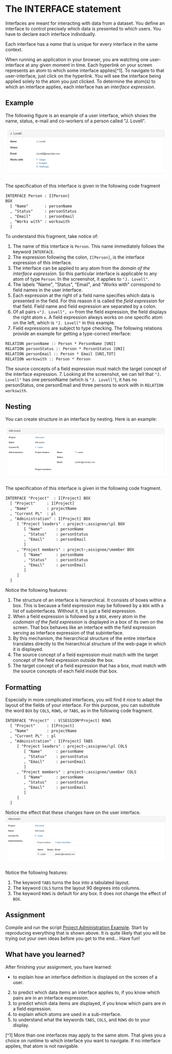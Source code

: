 # The INTERFACE statement

Interfaces are meant for interacting with data from a dataset. You define an interface to control precisely which data is presented to which users. You have to declare each interface individually.

Each interface has a _name_ that is unique for every interface in the same context.

When running an application in your browser, you are watching one user-interface at any given moment in time. Each hyperlink on your screen represents an atom to which some interface applies[^1]. To navigate to that user-interface, just click on the hyperlink. You will see the interface being applied solely to the atom you just clicked. To determine the atom\(s\) to which an interface applies, each interface has an _interface expression_.

## Example

The following figure is an example of a user interface, which shows the name, status, e-mail and co-workers of a person called "J. Lovell".

![Interface of &quot;J. Lovell&quot;](https://github.com/AmpersandTarski/documentation/blob/master/Figures/InterfaceLovellRaw.jpg?raw=true "Example of a user interface")

The specification of this interface is given in the following code fragment

```ampersand
INTERFACE Person : I[Person]
BOX
  [ "Name"       : personName
  , "Status"     : personStatus
  , "Email"      : personEmail
  , "Works with" : workswith 
  ]
```

To understand this fragment, take notice of:

1. The name of this interface is `Person`. This name immediately follows the keyword `INTERFACE`.
2. The expression following the colon, `I[Person]`, is the interface expression of this interface.
2. The interface can be applied to any atom from the _domain of the interface expression_. So this particular interface is applicable to any atom of type `Person`. In the screenshot, it applies to `"J. Lovell"`.
4. The labels "Name", "Status", "Email", and "Works with" correspond to field names in the user interface.  
5. Each expression at the right of a field name specifies which data is presented in the field. For this reason it is called the _field expression_ for that field. Field name and field expression are separated by a colon.
5. Of all pairs `<"J. Lovell", x>` from the field expression, the field displays the right atom `x`. A field expression always works on one specific atom on the left, which is `"J. Lovell"` in this example.
6. Field expressions are subject to type checking. The following relations provide an example for getting a type-correct interface:
```
RELATION personName :: Person * PersonName [UNI]
RELATION personStatus :: Person * PersonStatus [UNI]
RELATION personEmail :: Person * Email [UNI,TOT]
RELATION workswith :: Person * Person
```
The source concepts of a field expression must match the target concept of the interface expression.
7. Looking at the screenshot, we can tell that `"J. Lovell"` has one personName (which is `"J. Lovell"`), it has no personStatus, one personEmail and three persons to work with in `RELATION workswith`.



## Nesting

You can create structure in an interface by nesting. Here is an example:

![Interface of project &quot;Alpha Board&quot;](https://github.com/AmpersandTarski/documentation/blob/master/Figures/InterfaceAlphaBoardNested.jpg?raw=true "Example of a nested user interface")

The specification of this interface is given in the following code fragment.

```ampersand
INTERFACE "Project"  : I[Project] BOX
  [ "Project"     : I[Project]
  , "Name"        : projectName
  , "Current PL"  : pl
  , "Administration" : I[Project] BOX
     [ "Project leaders" : project~;assignee/\pl BOX
        [ "Name"      : personName
        , "Status"    : personStatus
        , "Email"     : personEmail
        ]
     , "Project members" : project~;assignee/\member BOX
        [ "Name"      : personName
        , "Status"    : personStatus
        , "Email"     : personEmail
        ]
     ]
  ]
```

Notice the following features:  
1. The structure of an interface is hierarchical. It consists of boxes within a box. This is because a field expression may be followed by a `BOX` with a list of subinterfaces. Without it, it is just a field expression.
2. When a field expression is followed by a `BOX`, every atom in the _codomain of the field expression_ is displayed in a box of its own on the screen. That box behaves like an interface with the field expression serving as interface expression of that subinterface.
3. By this mechanism, the hierarchical structure of the entire interface translates directly to the hierarchical structure of the web-page in which it is displayed. 
4. The source concept of a field expression must match with the target concept of the field expression outside the box.  
5. The target concept of a field expression that has a box, must match with the source concepts of each field inside that box.

## Formatting

Especially in more complicated interfaces, you will find it nice to adapt the layout of the fields of your interface. For this purpose, you can substitute the word `BOX` by `COLS`, `ROWS`, or `TABS`, as in the following code fragment.

```ampersand
INTERFACE "Project"  : V[SESSION*Project] ROWS
  [ "Project"     : I[Project]
  , "Name"        : projectName
  , "Current PL"  : pl
  , "Administration" : I[Project] TABS
     [ "Project leaders" : project~;assignee/\pl COLS
        [ "Name"      : personName
        , "Status"    : personStatus
        , "Email"     : personEmail
        ]
     , "Project members" : project~;assignee/\member COLS
        [ "Name"      : personName
        , "Status"    : personStatus
        , "Email"     : personEmail
        ]
     ]
  ]
```

Notice the effect that these changes have on the user interface.  
![Interface of project &quot;Alpha Board&quot;](https://github.com/AmpersandTarski/documentation/blob/master/Figures/InterfaceAlphaBoardFormatted.jpg?raw=true "Example of formatting by COLS, ROWS, or TABS")

Notice the following features:  
1. The keyword `TABS` turns the box into a tabulated layout.  
2. The keyword `COLS` turns the layout 90 degrees into columns.  
3. The keyword `ROWS` is default for any box. It does not change the effect of `BOX`.

## Assignment

Compile and run the script [Project Administration Example](https://github.com/AmpersandTarski/ampersand-models/tree/master/Examples/ProjectAdministration "from AmpersandTarski/ampersand-models"). Start by reproducing everything that is shown above. It is quite likely that you will be trying out your own ideas before you get to the end... Have fun!

## What have you learned?
After finishing your assignment, you have learned:

- to explain how an interface definition is displayed on the screen of a user.
2. to predict which data items an interface applies to, if you know which pairs are in an interface expression.
3. to predict which data items are displayed, if you know which pairs are in a field expression.
4. to explain which atoms are used in a sub-interface.
5. to understand what the keywords `TABS`, `COLS`, and `ROWS` do to your display.

[^1] More than one interfaces may apply to the same atom. That gives you a choice on runtime to which interface you want to navigate. If no interface applies, that atom is not navigable.


